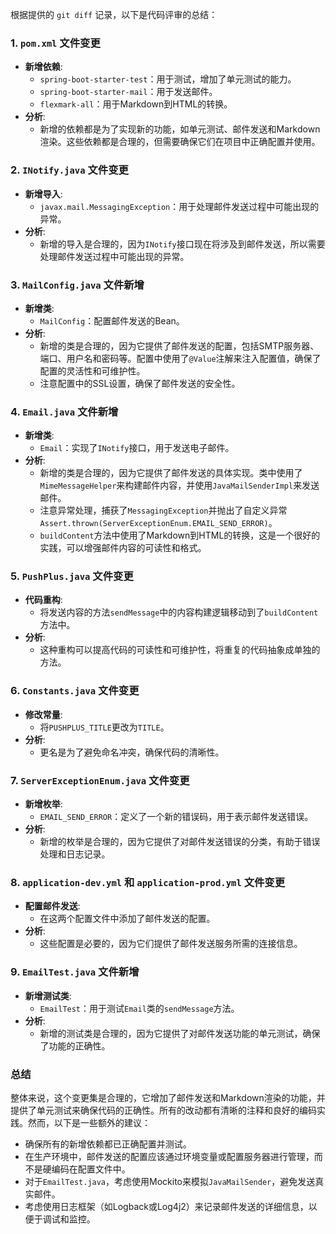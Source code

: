 根据提供的 `git diff` 记录，以下是代码评审的总结：

### 1. `pom.xml` 文件变更
- **新增依赖**:
  - `spring-boot-starter-test`：用于测试，增加了单元测试的能力。
  - `spring-boot-starter-mail`：用于发送邮件。
  - `flexmark-all`：用于Markdown到HTML的转换。
- **分析**:
  - 新增的依赖都是为了实现新的功能，如单元测试、邮件发送和Markdown渲染。这些依赖都是合理的，但需要确保它们在项目中正确配置并使用。

### 2. `INotify.java` 文件变更
- **新增导入**:
  - `javax.mail.MessagingException`：用于处理邮件发送过程中可能出现的异常。
- **分析**:
  - 新增的导入是合理的，因为`INotify`接口现在将涉及到邮件发送，所以需要处理邮件发送过程中可能出现的异常。

### 3. `MailConfig.java` 文件新增
- **新增类**:
  - `MailConfig`：配置邮件发送的Bean。
- **分析**:
  - 新增的类是合理的，因为它提供了邮件发送的配置，包括SMTP服务器、端口、用户名和密码等。配置中使用了`@Value`注解来注入配置值，确保了配置的灵活性和可维护性。
  - 注意配置中的SSL设置，确保了邮件发送的安全性。

### 4. `Email.java` 文件新增
- **新增类**:
  - `Email`：实现了`INotify`接口，用于发送电子邮件。
- **分析**:
  - 新增的类是合理的，因为它提供了邮件发送的具体实现。类中使用了`MimeMessageHelper`来构建邮件内容，并使用`JavaMailSenderImpl`来发送邮件。
  - 注意异常处理，捕获了`MessagingException`并抛出了自定义异常`Assert.thrown(ServerExceptionEnum.EMAIL_SEND_ERROR)`。
  - `buildContent`方法中使用了Markdown到HTML的转换，这是一个很好的实践，可以增强邮件内容的可读性和格式。

### 5. `PushPlus.java` 文件变更
- **代码重构**:
  - 将发送内容的方法`sendMessage`中的内容构建逻辑移动到了`buildContent`方法中。
- **分析**:
  - 这种重构可以提高代码的可读性和可维护性，将重复的代码抽象成单独的方法。

### 6. `Constants.java` 文件变更
- **修改常量**:
  - 将`PUSHPLUS_TITLE`更改为`TITLE`。
- **分析**:
  - 更名是为了避免命名冲突，确保代码的清晰性。

### 7. `ServerExceptionEnum.java` 文件变更
- **新增枚举**:
  - `EMAIL_SEND_ERROR`：定义了一个新的错误码，用于表示邮件发送错误。
- **分析**:
  - 新增的枚举是合理的，因为它提供了对邮件发送错误的分类，有助于错误处理和日志记录。

### 8. `application-dev.yml` 和 `application-prod.yml` 文件变更
- **配置邮件发送**:
  - 在这两个配置文件中添加了邮件发送的配置。
- **分析**:
  - 这些配置是必要的，因为它们提供了邮件发送服务所需的连接信息。

### 9. `EmailTest.java` 文件新增
- **新增测试类**:
  - `EmailTest`：用于测试`Email`类的`sendMessage`方法。
- **分析**:
  - 新增的测试类是合理的，因为它提供了对邮件发送功能的单元测试，确保了功能的正确性。

### 总结
整体来说，这个变更集是合理的，它增加了邮件发送和Markdown渲染的功能，并提供了单元测试来确保代码的正确性。所有的改动都有清晰的注释和良好的编码实践。然而，以下是一些额外的建议：

- 确保所有的新增依赖都已正确配置并测试。
- 在生产环境中，邮件发送的配置应该通过环境变量或配置服务器进行管理，而不是硬编码在配置文件中。
- 对于`EmailTest.java`，考虑使用Mockito来模拟`JavaMailSender`，避免发送真实邮件。
- 考虑使用日志框架（如Logback或Log4j2）来记录邮件发送的详细信息，以便于调试和监控。